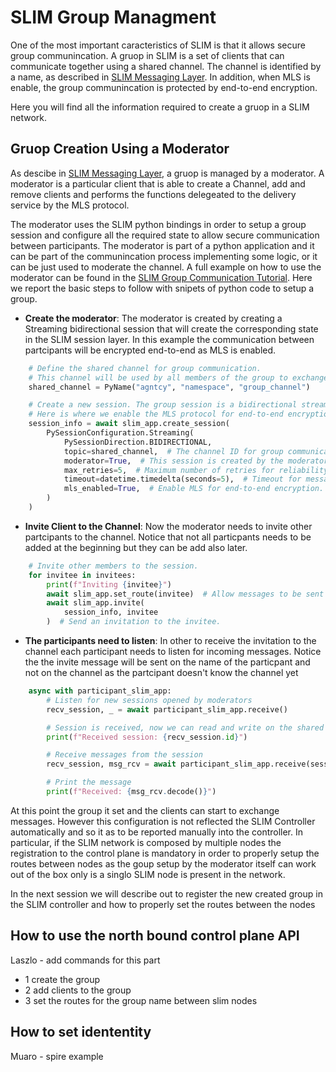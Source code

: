 # SLIM Group Managment

One of the most important caracteristics of SLIM is that it allows secure group communincation.
A gruop in SLIM is a set of clients that can communicate together using a shared channel. The channel is
identified by a name, as described in [SLIM Messaging Layer](slim-data-plane.md). In addition, when MLS is
enable, the group communincation is protected by end-to-end encryption.

Here you will find all the information required to create a gruop
in a SLIM network.

 ## Gruop Creation Using a Moderator

 As descibe in [SLIM Messaging Layer](slim-data-plane.md), a gruop is managed by a moderator.
 A moderator is a particular client that is able to create a Channel, add and remove clients and performs the 
 functions delegeated to the delivery service by the MLS protocol.

 The moderator uses the SLIM python bindings in order to setup a group session and configure all the 
 required state to allow secure communication between participants. The moderator is part of a python application
 and it can be part of the communincation process implementing some logic, or it can be just used to moderate 
 the channel. A full example on how to use the moderator
 can be found in the [SLIM Group Communication Tutorial](slim-group-tutorila.md). Here we report the basic steps to follow
 with snipets of python code to setup a group.

- **Create the moderator**:  The moderator is created by creating a Streaming bidirectional session that
will create the corresponding state in the SLIM session layer. In this example the communication between 
partcipants will be encrypted end-to-end as MLS is enabled.

```python
    # Define the shared channel for group communication.
    # This channel will be used by all members of the group to exchange messages.
    shared_channel = PyName("agntcy", "namespace", "group_channel")

    # Create a new session. The group session is a bidirectional streaming session.
    # Here is where we enable the MLS protocol for end-to-end encryption.
    session_info = await slim_app.create_session(
        PySessionConfiguration.Streaming(
            PySessionDirection.BIDIRECTIONAL,
            topic=shared_channel,  # The channel ID for group communication.
            moderator=True,  # This session is created by the moderator.
            max_retries=5,  # Maximum number of retries for reliability.
            timeout=datetime.timedelta(seconds=5),  # Timeout for message delivery.
            mls_enabled=True,  # Enable MLS for end-to-end encryption.
        )
    )
```

-  **Invite Client to the Channel**:  Now the moderator needs to invite other partcipants to the 
channel. Notice that not all particpants needs to be added at the beginning but they can be add also later.

```python
    # Invite other members to the session.
    for invitee in invitees:
        print(f"Inviting {invitee}")
        await slim_app.set_route(invitee)  # Allow messages to be sent to the invitee.
        await slim_app.invite(
            session_info, invitee
        )  # Send an invitation to the invitee.
```

-  **The participants need to listen**: In other to receive the invitation to the channel each participant 
needs to listen for incoming messages. Notice the the invite message will be sent on the name of the particpant
and not on the channel as the partcipant doesn't know the channel yet

```python
    async with participant_slim_app:
        # Listen for new sessions opened by moderators
        recv_session, _ = await participant_slim_app.receive()

        # Session is received, now we can read and write on the shared channel.
        print(f"Received session: {recv_session.id}")

        # Receive messages from the session
        recv_session, msg_rcv = await participant_slim_app.receive(session=recv_session.id)

        # Print the message
        print(f"Received: {msg_rcv.decode()}")
```

At this point the group it set and the clients can start to exchange messages.
However this configuration is not reflected the SLIM Controller automatically and so it as to be reported manually
into the controller. In particular, if the SLIM network is composed by multiple nodes the registration to
the control plane is mandatory in order to properly setup the routes between nodes as the goup setup 
by the moderator itself can work out of the box only is a singlo SLIM node is present in the network.

In the next session we will describe out to register the new created group in the SLIM controller and 
how to properly set the routes between the nodes

## How to use the north bound control plane API

Laszlo - add commands for this part

- 1 create the group
- 2 add clients to the group
- 3 set the routes for the group name between slim nodes
 
 ## How to set idententity

 Muaro - spire example 